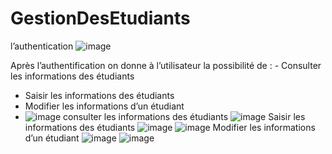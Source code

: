 # GestionDesEtudiants
l’authentication
![image](https://user-images.githubusercontent.com/87284077/167271749-7b460110-a916-4dec-938e-cb733361dd79.png)

Après l’authentification on donne à l’utilisateur la possibilité de :  - Consulter les informations des étudiants
-	Saisir les informations des étudiants
-	Modifier les informations d’un étudiant
-	![image](https://user-images.githubusercontent.com/87284077/167271762-9e4ee88f-1895-447f-aa18-1b015ab03c8a.png)
consulter les informations des étudiants 
![image](https://user-images.githubusercontent.com/87284077/167271768-dc9a8c04-5d62-4d03-b51e-98db1742d904.png)
Saisir les informations des étudiants
![image](https://user-images.githubusercontent.com/87284077/167271779-8728d0a0-4d25-4b44-b910-354257514e4c.png)
![image](https://user-images.githubusercontent.com/87284077/167271783-d748cb9d-5920-4779-80a4-25fa6a4afce2.png)
Modifier les informations d’un étudiant
![image](https://user-images.githubusercontent.com/87284077/167271795-250ef715-ed73-42a0-86a0-415154dfc066.png)
![image](https://user-images.githubusercontent.com/87284077/167271798-c01d36e6-a9f9-4619-b6d6-09511acedbbd.png)
